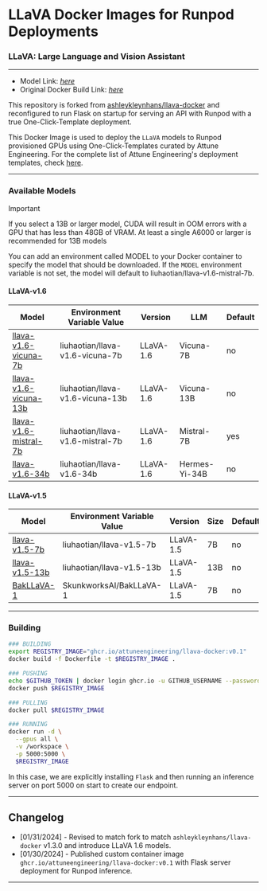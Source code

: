 # LLaVA Docker Images for Runpod Deployments
### LLaVA: Large Language and Vision Assistant

---

- Model Link: _[here](https://github.com/haotian-liu/llava)_
- Original Docker Build Link: _[here](https://github.com/ashleykleynhans/llava-docker)_

This repository is forked from [ashleykleynhans/llava-docker](https://github.com/ashleykleynhans/llava-docker) and reconfigured to run Flask on startup for serving an API with Runpod with a true One-Click-Template deployment.

This Docker Image is used to deploy the `LLaVA` models to Runpod provisioned GPUs using One-Click-Templates curated by Attune Engineering. For the complete list of Attune Engineering's deployment templates, check [here](https://attuneengineering.com/models.html).

---

### Available Models

> [!IMPORTANT]
> If you select a 13B or larger model, CUDA will result in OOM errors with a GPU that has less than 48GB of VRAM. At least a single A6000 or larger is recommended for 13B models

You can add an environment called MODEL to your Docker container to specify the model that should be downloaded. If the `MODEL` environment variable is not set, the model will default to liuhaotian/llava-v1.6-mistral-7b.

#### LLaVA-v1.6

| Model                                                                            | Environment Variable Value       | Version    | LLM           | Default |
|----------------------------------------------------------------------------------|----------------------------------|------------|---------------|---------|
| [llava-v1.6-vicuna-7b](https://huggingface.co/liuhaotian/llava-v1.6-vicuna-7b)   | liuhaotian/llava-v1.6-vicuna-7b  | LLaVA-1.6  | Vicuna-7B     | no      |
| [llava-v1.6-vicuna-13b](https://huggingface.co/liuhaotian/llava-v1.6-vicuna-13b) | liuhaotian/llava-v1.6-vicuna-13b | LLaVA-1.6  | Vicuna-13B    | no      |
| [llava-v1.6-mistral-7b](https://huggingface.co/liuhaotian/llava-v1.6-mistral-7b) | liuhaotian/llava-v1.6-mistral-7b | LLaVA-1.6  | Mistral-7B    | yes     |
| [llava-v1.6-34b](https://huggingface.co/liuhaotian/llava-v1.6-34b)               | liuhaotian/llava-v1.6-34b        | LLaVA-1.6  | Hermes-Yi-34B | no      |

#### LLaVA-v1.5

| Model                                                                            | Environment Variable Value       | Version   | Size | Default |
|----------------------------------------------------------------------------------|----------------------------------|-----------|------|---------|
| [llava-v1.5-7b](https://huggingface.co/liuhaotian/llava-v1.5-7b)                 | liuhaotian/llava-v1.5-7b         | LLaVA-1.5 | 7B   | no      |
| [llava-v1.5-13b](https://huggingface.co/liuhaotian/llava-v1.5-13b)               | liuhaotian/llava-v1.5-13b        | LLaVA-1.5 | 13B  | no      |
| [BakLLaVA-1](https://huggingface.co/SkunkworksAI/BakLLaVA-1)                     | SkunkworksAI/BakLLaVA-1          | LLaVA-1.5 | 7B   | no      |

---

### Building
  ```bash
  ### BUILDING
  export REGISTRY_IMAGE="ghcr.io/attuneengineering/llava-docker:v0.1"
  docker build -f Dockerfile -t $REGISTRY_IMAGE .
  
  ### PUSHING
  echo $GITHUB_TOKEN | docker login ghcr.io -u GITHUB_USERNAME --password-stdin
  docker push $REGISTRY_IMAGE

  ### PULLING
  docker pull $REGISTRY_IMAGE

  ### RUNNING
  docker run -d \
    --gpus all \
    -v /workspace \
    -p 5000:5000 \
    $REGISTRY_IMAGE
  ```

In this case, we are explicitly installing `Flask` and then running an inference server on port 5000 on start to create our endpoint.

---

## Changelog

- [01/31/2024] - Revised to match fork to match `ashleykleynhans/llava-docker` v1.3.0 and introduce LLaVA 1.6 models.
- [01/30/2024] - Published custom container image `ghcr.io/attuneengineering/llava-docker:v0.1` with Flask server deployment for Runpod inference.

---